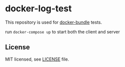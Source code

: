 # docker-log-test

This repository is used for [docker-bundle](https://github.com/keboola/docker-bundle) tests.

run `docker-compose up` to start both the client and server

## License

MIT licensed, see [LICENSE](./LICENSE) file.
